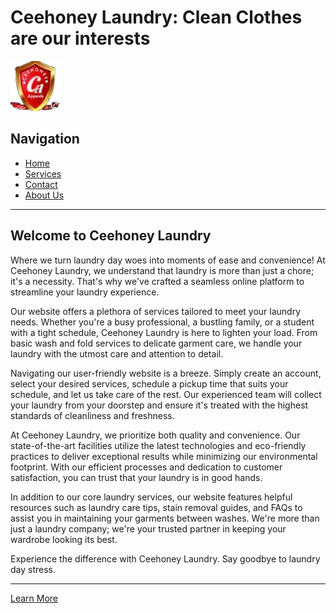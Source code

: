 # Ceehoney Laundry: Clean Clothes are our interests

![Laundry Logo](ASSETS/IMGS/laundry-logo-removebg-preview.png)

## Navigation
- [Home](index.html)
- [Services](https://twitter.com/oficialceehoney/status/1159263318676103169)
- [Contact](mailto:mdceehoney@gmail.com)
- [About Us](https://www.instagram.com/officialceehoney/)

---

## Welcome to Ceehoney Laundry
Where we turn laundry day woes into moments of ease and convenience! At Ceehoney Laundry, we understand that laundry is more than just a chore; it's a necessity. That's why we've crafted a seamless online platform to streamline your laundry experience.

Our website offers a plethora of services tailored to meet your laundry needs. Whether you're a busy professional, a bustling family, or a student with a tight schedule, Ceehoney Laundry is here to lighten your load. From basic wash and fold services to delicate garment care, we handle your laundry with the utmost care and attention to detail.

Navigating our user-friendly website is a breeze. Simply create an account, select your desired services, schedule a pickup time that suits your schedule, and let us take care of the rest. Our experienced team will collect your laundry from your doorstep and ensure it's treated with the highest standards of cleanliness and freshness.

At Ceehoney Laundry, we prioritize both quality and convenience. Our state-of-the-art facilities utilize the latest technologies and eco-friendly practices to deliver exceptional results while minimizing our environmental footprint. With our efficient processes and dedication to customer satisfaction, you can trust that your laundry is in good hands.

In addition to our core laundry services, our website features helpful resources such as laundry care tips, stain removal guides, and FAQs to assist you in maintaining your garments between washes. We're more than just a laundry company; we're your trusted partner in keeping your wardrobe looking its best.

Experience the difference with Ceehoney Laundry. Say goodbye to laundry day stress.

---

[Learn More](#)

